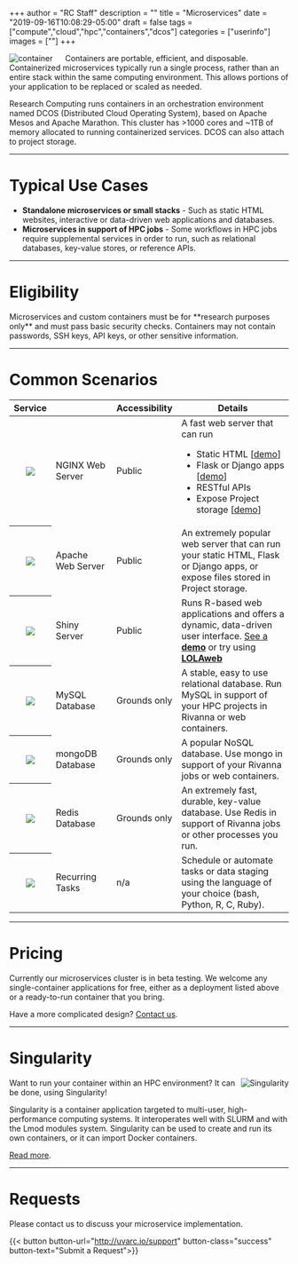 +++
author = "RC Staff"
description = ""
title = "Microservices"
date = "2019-09-16T10:08:29-05:00"
draft = false
tags = ["compute","cloud","hpc","containers","dcos"]
categories = ["userinfo"]
images = [""]
+++

<img src="/images/cargo_container.png" align="left" alt="container" style="max-width:7rem;margin-right:1.4rem;" />
<p class=lead>
  Containers are portable, efficient, and disposable. Containerized microservices typically run a single process, rather than an entire stack within the same computing environment. 
  This allows portions of your application to be replaced or scaled as needed. 
</p>

<p class=lead>
  Research Computing runs containers in an orchestration environment named DCOS (Distributed Cloud Operating System), based on Apache Mesos and Apache Marathon. This cluster has >1000 cores and ~1TB of memory allocated to running containerized services. DCOS can also attach to project storage.
</p>

- - -

# Typical Use Cases

<ul>
  <li class=lead><b>Standalone microservices or small stacks</b> - Such as static HTML websites, interactive or data-driven web applications and databases.</li>
  <li class=lead><b>Microservices in support of HPC jobs</b> - Some workflows in HPC jobs require supplemental services in order to run, such as relational databases, key-value stores, or reference APIs.</li>
</ul>

- - -

# Eligibility

<div class="alert alert-danger" role="alert">
Microservices and custom containers must be for **research purposes only** and must pass basic security checks. Containers may not contain passwords, SSH keys, API keys, or other sensitive information.
</div>

- - -

# Common Scenarios

<table class="table">
  <thead>
    <tr>
      <th scope="col">Service</th>
      <th scope="col"></th>
      <th scope="col">Accessibility</th>
      <th scope="col" style="width:40%;">Details</th>
    </tr>
  </thead>
  <tbody>
    <tr>
      <th scope="row" style="text-align:center;"><img style="max-width:4rem;" src="https://dcos.uvasomrc.io/images/nginx-500x500.png" /></th>
      <td>NGINX Web Server</td>
      <td>Public</td>
      <td>A fast web server that can run
        <ul>
          <li>Static HTML [<a target="_new" href="http://bioterms.org/">demo</a>]
          <li>Flask or Django apps [<a target="_new" href="http://bartweb.org/">demo</a>] 
          <li>RESTful APIs
          <li>Expose Project storage [<a target="_new" href="http://big.databio.org/">demo</a>]
        </ul>
      </td>
    </tr>
    <tr>
      <th scope="row" style="text-align:center;"><img style="max-width:6rem;" src="/images/apache_logo.jpg" /></th>
      <td>Apache Web Server</td>
      <td>Public</td>
      <td>An extremely popular web server that can run your static HTML, Flask or Django apps, or expose files stored in Project storage.</td>
    </tr>
    <tr>
      <th scope="row" style="text-align:center;"><img style="max-width:4rem;" src="/images/shiny-server.png" /></th>
      <td>Shiny Server</td>
      <td>Public</td>
      <td>Runs R-based web applications and offers a dynamic, data-driven user interface. <a href="https://www.rstudio.com/products/shiny/shiny-user-showcase/" target="_new">See a <b>demo</b></a> or try using <a target="_new" href="http://lolaweb.databio.org/"><b>LOLAweb</b></a></td>
    </tr>
    <tr>
      <th scope="row" style="text-align:center;"><img style="max-width:4.5rem;" src="/images/mysql_PNG9.png" /></th>
      <td>MySQL Database</td>
      <td>Grounds only</td>
      <td>A stable, easy to use relational database. Run MySQL in support of your HPC projects in Rivanna or web containers.</td>
    </tr>
    <tr>
      <th scope="row" style="text-align:center;"><img style="max-width:6rem;" src="https://dcos.uvasomrc.io/images/mongodb.png" /></th>
      <td>mongoDB Database</td>
      <td>Grounds only</td>
      <td>A popular NoSQL database. Use mongo in support of your Rivanna jobs or web containers.</td>
    </tr>
    <tr>
      <th scope="row" style="text-align:center;"><img style="max-width:4rem;" src="https://dcos.uvasomrc.io/images/redis.svg" /></th>
      <td>Redis Database</td>
      <td>Grounds only</td>
      <td>An extremely fast, durable, key-value database. Use Redis in support of Rivanna jobs or other processes you run.</td>
    </tr>
    <tr>
      <th scope="row" style="text-align:center;"><img style="max-width:4rem;" src="/images/bash_512x512.png" /></th>
      <td>Recurring Tasks</td>
      <td>n/a</td>
      <td>Schedule or automate tasks or data staging using the language of your choice (bash, Python, R, C, Ruby).</td>
    </tr>
  </tbody>
</table>

- - - 

# Pricing

Currently our microservices cluster is in beta testing. We welcome any single-container applications for free, 
either as a deployment listed above or a ready-to-run container that you bring.

Have a more complicated design? [Contact us](http://uvarc.io/support).

- - -

# Singularity

<img align="right" style="max-width:20%;" src="/images/rivanna/singularity-logo.png" alt="Singularity" />

Want to run your container within an HPC environment? It can be done, using Singularity! 

Singularity is a container application targeted to multi-user, high-performance computing systems. It interoperates well with SLURM and with the Lmod modules system. Singularity can be used to create and run its own containers, or it can import Docker containers.

[Read more](/userinfo/rivanna/software/containers/).

- - -

# Requests

Please contact us to discuss your microservice implementation.

{{< button button-url="http://uvarc.io/support" button-class="success" button-text="Submit a Request">}}
